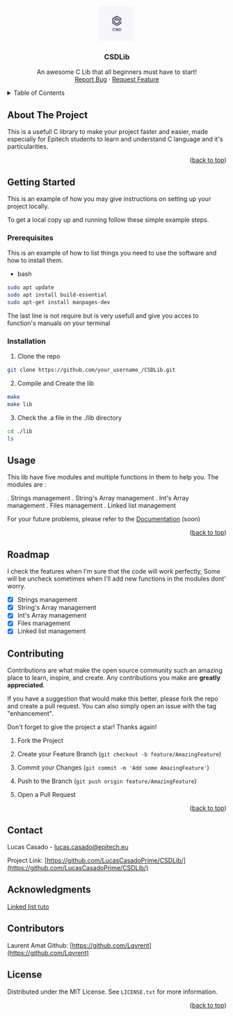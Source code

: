 <!-- PROJECT LOGO -->
<br />
<div  align="center">
<a  href="https://github.com/LucasCasadoPrime/CSDLib/blob/master/assets/logo.png">
<img  src="assets/logo.png"  alt="Logo"  width="80"  height="80">
</a>
<h3  align="center">CSDLib</h3>
<p  align="center">
An awesome C Lib that all beginners must have to start!
<br />
<a  href="https://github.com/LucasCasadoPrime/CSDLib/issues">Report Bug</a>
·
<a  href="https://github.com/LucasCasadoPrime/CSDLib/issues">Request Feature</a>
</p>
</div>


<!-- TABLE OF CONTENTS -->
<details>
<summary>Table of Contents</summary>
	<ol>
		<li>
			<a  href="#about-the-project">About The Project</a>
		</li>
		<li>
			<a  href="#getting-started">Getting Started</a>
				<ul>
					<li><a  href="#prerequisites">Prerequisites</a></li>
					<li><a  href="#installation">Installation</a></li>
				</ul>
		</li>
		<li><a  href="#usage">Usage</a></li>
		<li><a  href="#roadmap">Roadmap</a></li>
		<li><a  href="#contributing">Contributing</a></li>
		<li><a  href="#contact">Contact</a></li>
        <li><a  href="#acknowledgments"> Acknowledgments</a></li>
        <li><a  href="#contributors"> Contributors</a></li>
		<li><a  href="#license">License</a></li>
	</ol>
</details>

<!-- ABOUT THE PROJECT -->

## About The Project
This is a usefull C library to make your project faster and easier, made especially for Epitech students to learn and understand C language and it's particularities.

<p  align="right">(<a  href="#top">back to top</a>)</p>


<!-- GETTING STARTED -->

## Getting Started

This is an example of how you may give instructions on setting up your project locally.

To get a local copy up and running follow these simple example steps.
  

### Prerequisites

This is an example of how to list things you need to use the software and how to install them.

* bash
```sh
sudo apt update
sudo apt install build-essential
sudo apt-get install manpages-dev
```
The last line is not require but is very usefull and give you acces to function's manuals on your terminal

### Installation

1. Clone the repo

```sh
git clone https://github.com/your_username_/CSDLib.git
```
2. Compile and Create the lib

```sh
make
make lib
```
3. Check the .a file in the  ./lib directory
```sh
cd ./lib
ls
```

<!-- USAGE EXAMPLES -->

## Usage

This lib have five modules and multiple functions in them to help you.
The modules are :

. Strings management
. String's Array management
. Int's Array management
. Files management
. Linked list management 

For your future problems, please refer to the [Documentation]() (soon)

<p  align="right">(<a  href="#top">back to top</a>)</p>

<!-- ROADMAP -->

## Roadmap 
I check the features when I'm sure that the code will work perfectly, Some will be uncheck sometimes when I'll add new functions in the modules dont' worry.

- [x] Strings management
- [x] String's Array management
- [x] Int's Array management
- [x] Files management
- [x] Linked list management 

<!-- CONTRIBUTING -->

## Contributing

  

Contributions are what make the open source community such an amazing place to learn, inspire, and create. Any contributions you make are **greatly appreciated**.

  

If you have a suggestion that would make this better, please fork the repo and create a pull request. You can also simply open an issue with the tag "enhancement".

Don't forget to give the project a star! Thanks again!

  

1. Fork the Project

2. Create your Feature Branch (`git checkout -b feature/AmazingFeature`)

3. Commit your Changes (`git commit -m 'Add some AmazingFeature'`)

4. Push to the Branch (`git push origin feature/AmazingFeature`)

5. Open a Pull Request

<p  align="right">(<a  href="#top">back to top</a>)</p>
<!-- CONTACT -->

## Contact

  

Lucas Casado  - lucas.casado@epitech.eu

Project Link: [https://github.com/LucasCasadoPrime/CSDLib/](https://github.com/LucasCasadoPrime/CSDLib/)

<!-- ACKNOWLEDGMENTS -->

## Acknowledgments

[Linked list tuto](https://www.codegrepper.com/code-examples/c/linked++list+in+c)

<!-- MARKDOWN LINKS & IMAGES -->

<!-- https://www.markdownguide.org/basic-syntax/#reference-style-links -->

<!-- CONTRIBUTOR -->

## Contributors

Laurent Amat Github: [https://github.com/Lqvrent](https://github.com/Lqvrent)



<!-- LICENSE -->

## License

  

Distributed under the MIT License. See `LICENSE.txt` for more information.

  

<p  align="right">(<a  href="#top">back to top</a>)</p>